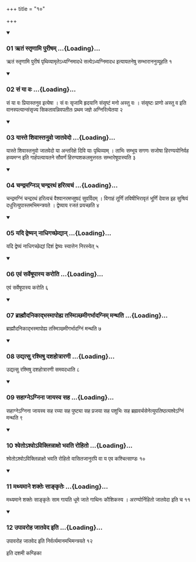 +++
title = "१०"

+++

<div class="js_include" includetitle="true" newlevelforh1="3" unfilled="" url="/vedAH_yajuH/taittirIyam/sUtram/ApastambaH/shrautam/vishvAsa-prastutiH/05/10/01_RtaM_stRNAmi_purISham.md">
<details open><summary><h3>01 ऋतं स्तृणामि पुरीषम् ...{Loading}...</h3></summary>

ऋतं स्तृणामि पुरीषं पृथिव्यामृतेऽध्यग्निमादधे सत्येऽध्यग्निमादध इत्यायतनेषु सम्भाराननुव्यूहति १
</details>
</div>

<div class="js_include collapsed" newlevelforh1="4" title="सर्वाष् टीकाः" url="/vedAH_yajuH/taittirIyam/sUtram/ApastambaH/shrautam/sarvASh_TIkAH/05/10/01_RtaM_stRNAmi_purISham.md"> </div>



<div class="js_include collapsed" newlevelforh1="4" title="मूलम्" url="/vedAH_yajuH/taittirIyam/sUtram/ApastambaH/shrautam/mUlam/05/10/01_RtaM_stRNAmi_purISham.md"> </div>


<div class="js_include" includetitle="true" newlevelforh1="3" unfilled="" url="/vedAH_yajuH/taittirIyam/sUtram/ApastambaH/shrautam/vishvAsa-prastutiH/05/10/02_saM_yA_vaH.md">
<details open><summary><h3>02 सं या वः ...{Loading}...</h3></summary>

सं या वः प्रियास्तनुव इत्येषा । सं वः सृजामि हृदयानि संसृष्टं मनो अस्तु वः । संसृष्टः प्राणो अस्तु व इति वानस्पत्यान्संसृज्य सिकतावन्निवपतीतः प्रथम जज्ञे अग्निरित्येतया २
</details>
</div>

<div class="js_include collapsed" newlevelforh1="4" title="सर्वाष् टीकाः" url="/vedAH_yajuH/taittirIyam/sUtram/ApastambaH/shrautam/sarvASh_TIkAH/05/10/02_saM_yA_vaH.md"> </div>



<div class="js_include collapsed" newlevelforh1="4" title="मूलम्" url="/vedAH_yajuH/taittirIyam/sUtram/ApastambaH/shrautam/mUlam/05/10/02_saM_yA_vaH.md"> </div>


<div class="js_include" includetitle="true" newlevelforh1="3" unfilled="" url="/vedAH_yajuH/taittirIyam/sUtram/ApastambaH/shrautam/vishvAsa-prastutiH/05/10/03_yAste_shivAstanuvo_jAtavedo.md">
<details open><summary><h3>03 यास्ते शिवास्तनुवो जातवेदो ...{Loading}...</h3></summary>

यास्ते शिवास्तनुवो जातवेदो या अन्तरिक्षे दिवि याः पृथिव्याम् । ताभिः सम्भूय सगणः सजोषा हिरण्ययोनिर्वह हव्यमग्न इति गार्हपत्यायतने सौवर्णं हिरण्यशकलमुत्तरतः सम्भारेषूपास्यति ३
</details>
</div>

<div class="js_include collapsed" newlevelforh1="4" title="सर्वाष् टीकाः" url="/vedAH_yajuH/taittirIyam/sUtram/ApastambaH/shrautam/sarvASh_TIkAH/05/10/03_yAste_shivAstanuvo_jAtavedo.md"> </div>



<div class="js_include collapsed" newlevelforh1="4" title="मूलम्" url="/vedAH_yajuH/taittirIyam/sUtram/ApastambaH/shrautam/mUlam/05/10/03_yAste_shivAstanuvo_jAtavedo.md"> </div>


<div class="js_include" includetitle="true" newlevelforh1="3" unfilled="" url="/vedAH_yajuH/taittirIyam/sUtram/ApastambaH/shrautam/vishvAsa-prastutiH/05/10/04_chandramagni~n_chandrarathaM_haritvachaM.md">
<details open><summary><h3>04 चन्द्रमग्निञ् चन्द्ररथं हरित्वचं ...{Loading}...</h3></summary>

चन्द्रमग्निं चन्द्ररथं हरित्वचं वैश्वानरमप्सुषदं सुवर्विदम् । विगाहं तूर्णिं तविषीभिरावृतं भूर्णिं देवास इह सुश्रियं दधुरित्युपास्तमभिमन्त्रयते । द्वेष्याय रजतं प्रयच्छति ४
</details>
</div>

<div class="js_include collapsed" newlevelforh1="4" title="सर्वाष् टीकाः" url="/vedAH_yajuH/taittirIyam/sUtram/ApastambaH/shrautam/sarvASh_TIkAH/05/10/04_chandramagni~n_chandrarathaM_haritvachaM.md"> </div>



<div class="js_include collapsed" newlevelforh1="4" title="मूलम्" url="/vedAH_yajuH/taittirIyam/sUtram/ApastambaH/shrautam/mUlam/05/10/04_chandramagni~n_chandrarathaM_haritvachaM.md"> </div>


<div class="js_include" includetitle="true" newlevelforh1="3" unfilled="" url="/vedAH_yajuH/taittirIyam/sUtram/ApastambaH/shrautam/vishvAsa-prastutiH/05/10/05_yadi_dveShyan_nAdhigachChedyAn.md">
<details open><summary><h3>05 यदि द्वेष्यन् नाधिगच्छेद्यान् ...{Loading}...</h3></summary>

यदि द्वेष्यं नाधिगच्छेद्यां दिशं द्वेष्यः स्यात्तेन निरस्येत् ५
</details>
</div>

<div class="js_include collapsed" newlevelforh1="4" title="सर्वाष् टीकाः" url="/vedAH_yajuH/taittirIyam/sUtram/ApastambaH/shrautam/sarvASh_TIkAH/05/10/05_yadi_dveShyan_nAdhigachChedyAn.md"> </div>



<div class="js_include collapsed" newlevelforh1="4" title="मूलम्" url="/vedAH_yajuH/taittirIyam/sUtram/ApastambaH/shrautam/mUlam/05/10/05_yadi_dveShyan_nAdhigachChedyAn.md"> </div>


<div class="js_include" includetitle="true" newlevelforh1="3" unfilled="" url="/vedAH_yajuH/taittirIyam/sUtram/ApastambaH/shrautam/vishvAsa-prastutiH/05/10/06_evaM_sarveShUpAsya_karoti.md">
<details open><summary><h3>06 एवं सर्वेषूपास्य करोति ...{Loading}...</h3></summary>

एवं सर्वेषूपास्य करोति ६
</details>
</div>

<div class="js_include collapsed" newlevelforh1="4" title="सर्वाष् टीकाः" url="/vedAH_yajuH/taittirIyam/sUtram/ApastambaH/shrautam/sarvASh_TIkAH/05/10/06_evaM_sarveShUpAsya_karoti.md"> </div>



<div class="js_include collapsed" newlevelforh1="4" title="मूलम्" url="/vedAH_yajuH/taittirIyam/sUtram/ApastambaH/shrautam/mUlam/05/10/06_evaM_sarveShUpAsya_karoti.md"> </div>


<div class="js_include" includetitle="true" newlevelforh1="3" unfilled="" url="/vedAH_yajuH/taittirIyam/sUtram/ApastambaH/shrautam/vishvAsa-prastutiH/05/10/07_brAhmaudanikAdbhasmApohya_tasminChamIgarbhAdagnim_manthati.md">
<details open><summary><h3>07 ब्राह्मौदनिकाद्भस्मापोह्य तस्मिञ्छमीगर्भादग्निम् मन्थति ...{Loading}...</h3></summary>

ब्राह्मौदनिकाद्भस्मापोह्य तस्मिञ्छमीगर्भादग्निं मन्थति ७
</details>
</div>

<div class="js_include collapsed" newlevelforh1="4" title="सर्वाष् टीकाः" url="/vedAH_yajuH/taittirIyam/sUtram/ApastambaH/shrautam/sarvASh_TIkAH/05/10/07_brAhmaudanikAdbhasmApohya_tasminChamIgarbhAdagnim_manthati.md"> </div>



<div class="js_include collapsed" newlevelforh1="4" title="मूलम्" url="/vedAH_yajuH/taittirIyam/sUtram/ApastambaH/shrautam/mUlam/05/10/07_brAhmaudanikAdbhasmApohya_tasminChamIgarbhAdagnim_manthati.md"> </div>


<div class="js_include" includetitle="true" newlevelforh1="3" unfilled="" url="/vedAH_yajuH/taittirIyam/sUtram/ApastambaH/shrautam/vishvAsa-prastutiH/05/10/08_udyatsu_rashmiShu_dashahotrAraNI.md">
<details open><summary><h3>08 उद्यत्सु रश्मिषु दशहोत्रारणी ...{Loading}...</h3></summary>

उद्यत्सु रश्मिषु दशहोत्रारणी समवदधाति ८
</details>
</div>

<div class="js_include collapsed" newlevelforh1="4" title="सर्वाष् टीकाः" url="/vedAH_yajuH/taittirIyam/sUtram/ApastambaH/shrautam/sarvASh_TIkAH/05/10/08_udyatsu_rashmiShu_dashahotrAraNI.md"> </div>



<div class="js_include collapsed" newlevelforh1="4" title="मूलम्" url="/vedAH_yajuH/taittirIyam/sUtram/ApastambaH/shrautam/mUlam/05/10/08_udyatsu_rashmiShu_dashahotrAraNI.md"> </div>


<div class="js_include" includetitle="true" newlevelforh1="3" unfilled="" url="/vedAH_yajuH/taittirIyam/sUtram/ApastambaH/shrautam/vishvAsa-prastutiH/05/10/09_sahAgne-gninA_jAyasva_saha.md">
<details open><summary><h3>09 सहाग्नेऽग्निना जायस्व सह ...{Loading}...</h3></summary>

सहाग्नेऽग्निना जायस्व सह रय्या सह पुष्ट्या सह प्रजया सह पशुभिः सह ब्रह्मवर्चसेनेत्युपतिष्ठत्यश्वेऽग्निं मन्थति ९
</details>
</div>

<div class="js_include collapsed" newlevelforh1="4" title="सर्वाष् टीकाः" url="/vedAH_yajuH/taittirIyam/sUtram/ApastambaH/shrautam/sarvASh_TIkAH/05/10/09_sahAgne-gninA_jAyasva_saha.md"> </div>



<div class="js_include collapsed" newlevelforh1="4" title="मूलम्" url="/vedAH_yajuH/taittirIyam/sUtram/ApastambaH/shrautam/mUlam/05/10/09_sahAgne-gninA_jAyasva_saha.md"> </div>


<div class="js_include" includetitle="true" newlevelforh1="3" unfilled="" url="/vedAH_yajuH/taittirIyam/sUtram/ApastambaH/shrautam/vishvAsa-prastutiH/05/10/10_shveto-shvo-viklinnAxo_bhavati_rohito.md">
<details open><summary><h3>10 श्वेतोऽश्वोऽविक्लिन्नाक्षो भवति रोहितो ...{Loading}...</h3></summary>

श्वेतोऽश्वोऽविक्लिन्नाक्षो भवति रोहितो वासितजानुरपि वा य एव कश्चित्साण्डः १०
</details>
</div>

<div class="js_include collapsed" newlevelforh1="4" title="सर्वाष् टीकाः" url="/vedAH_yajuH/taittirIyam/sUtram/ApastambaH/shrautam/sarvASh_TIkAH/05/10/10_shveto-shvo-viklinnAxo_bhavati_rohito.md"> </div>



<div class="js_include collapsed" newlevelforh1="4" title="मूलम्" url="/vedAH_yajuH/taittirIyam/sUtram/ApastambaH/shrautam/mUlam/05/10/10_shveto-shvo-viklinnAxo_bhavati_rohito.md"> </div>


<div class="js_include" includetitle="true" newlevelforh1="3" unfilled="" url="/vedAH_yajuH/taittirIyam/sUtram/ApastambaH/shrautam/vishvAsa-prastutiH/05/10/11_mathyamAne_shakteH_sAnkRteH.md">
<details open><summary><h3>11 मथ्यमाने शक्तेः साङ्कृतेः ...{Loading}...</h3></summary>

मथ्यमाने शक्तेः साङ्कृतेः साम गायति धूमे जाते गाथिनः कौशिकस्य । अरण्योर्निहितो जातवेदा इति च ११
</details>
</div>

<div class="js_include collapsed" newlevelforh1="4" title="सर्वाष् टीकाः" url="/vedAH_yajuH/taittirIyam/sUtram/ApastambaH/shrautam/sarvASh_TIkAH/05/10/11_mathyamAne_shakteH_sAnkRteH.md"> </div>



<div class="js_include collapsed" newlevelforh1="4" title="मूलम्" url="/vedAH_yajuH/taittirIyam/sUtram/ApastambaH/shrautam/mUlam/05/10/11_mathyamAne_shakteH_sAnkRteH.md"> </div>


<div class="js_include" includetitle="true" newlevelforh1="3" unfilled="" url="/vedAH_yajuH/taittirIyam/sUtram/ApastambaH/shrautam/vishvAsa-prastutiH/05/10/12_upAvaroha_jAtaveda_iti.md">
<details open><summary><h3>12 उपावरोह जातवेद इति ...{Loading}...</h3></summary>

उपावरोह जातवेद इति निर्वर्त्यमानमभिमन्त्रयते १२
</details>
</div>

<div class="js_include collapsed" newlevelforh1="4" title="सर्वाष् टीकाः" url="/vedAH_yajuH/taittirIyam/sUtram/ApastambaH/shrautam/sarvASh_TIkAH/05/10/12_upAvaroha_jAtaveda_iti.md"> </div>



<div class="js_include collapsed" newlevelforh1="4" title="मूलम्" url="/vedAH_yajuH/taittirIyam/sUtram/ApastambaH/shrautam/mUlam/05/10/12_upAvaroha_jAtaveda_iti.md"> </div>





  
इति दशमी कण्डिका 
